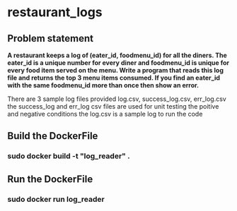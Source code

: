 # restaurant_logs

## Problem statement

**A restaurant keeps a log of (eater_id, foodmenu_id) for all the diners. The eater_id
is a unique number for every diner and foodmenu_id is unique for every food item
served on the menu. Write a program that reads this log file and returns the top 3
menu items consumed. If you find an eater_id with the same foodmenu_id more
than once then show an error.**


There are 3 sample log files provided log.csv, success_log.csv, err_log.csv
the success_log and err_log csv files are used for unit testing the poitive and negative conditions
the log.csv is a sample log to run the code 

## Build the DockerFile
### sudo docker build -t "log_reader" .

## Run the DockerFile
### sudo docker run log_reader
